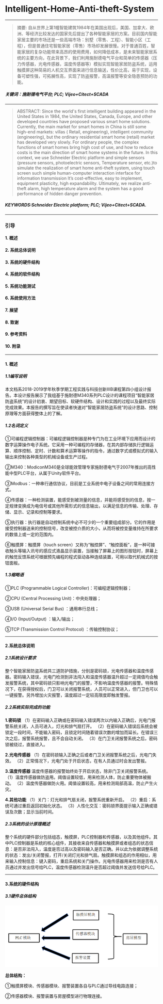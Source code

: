 # Intelligent-Home-Anti-theft-System
---
> 摘要:
> 自从世界上第1幢智能建筑1984年在美国出现后，美国、加拿大、欧洲、等经济比较发达的国家先后提出了各种智能家居的方案。目前国内智能家居主要的市场还是一些高端市场：别墅（零售、工程）、智能小区（工程），但是普通住宅智能家居（零售）市场却发展很慢。对于普通百姓，智能家居的复杂功能带来高昂的使用费用，如何降低成本，是未来智能家居系统的主要方向，在此背景下，我们利用施耐德电气平台和简单的传感器（压力传感器，光电传感器，温度传感器等）模拟实现智能家居防盗系统，运用触摸屏这种简易的人机交互界面来进行信息输送，性价比高，易于实现，设备可塑性强，可拓展性高，实现了防盗报警，高温报警等安全隐患预防的功能。
##### 关键词：施耐德电气平台;  PLC; Vijeo+Citect+SCADA
---
> ABSTRACT:
> Since the world's first intelligent building appeared in the United States in 1984, the United States, Canada, Europe, and other developed countries have proposed various smart home solutions. Currently, the main market for smart homes in China is still some high-end markets: villas ( Retail, engineering), intelligent community (engineering), but the ordinary residential smart home (retail) market has developed very slowly. For ordinary people, the complex functions of smart homes bring high cost of use, and how to reduce costs is the main direction of smart home systems in the future. In this context, we use Schneider Electric platform and simple sensors (pressure sensors, photoelectric sensors, Temperature sensor, etc.)to simulate the realization of smart home anti-theft system, using touch screen such simple human-computer interaction interface for information transmission It’s cost-effective, easy to implement, equipment plasticity, high expandability. Ultimately, we realize anti-theft alarm, high temperature alarm and the system has a good performance of hidden danger prevention.
##### KEYWORDS:Schneider Electric platform; PLC; Vijeo+Citect+SCADA.
---
### 引导
#### 1. 概述
#### 2. 系统总体说明
#### 3. 系统的硬件结构
#### 4. 系统的软件结构
#### 5. 系统功能测试
#### 6. 系统使用方法
#### 7. 展望
#### 8. 致谢
#### 9. 参考资料
#### 10. 附录
---
#### 1. 概述
##### 1.1编写说明
本文档系2018-2019学年秋季学期工程实践与科技创新IIIB课程第四小组设计报告。本设计报告展示了我组基于施耐德M340系列PLC设计的课程项目“智能家居防盗系统”的设计初衷、期望目标、软硬件结构、设计和实践的过程以及最终实际完成效果。本报告的撰写旨在使读者快速对“智能家居防盗系统”的设计思路、控制原理等方面获得整体上的了解。	
##### 1.2名词定义
①可编程逻辑控制器：可编程逻辑控制器是种专门为在工业环境下应用而设计的数字运算操作电子系统。它采用一种可编程的存储器，在其内部存储执行逻辑运算、顺序控制、定时、计数和算术运算等操作的指令，通过数字式或模拟式的输入输出来控制各种类型的机械设备或生产过程。

②M340：ModiconM340是全球能效管理专家施耐德电气于2007年推出的高性能中型PLC平台，从属于Unity软件平台。

③Modbus：一种串行通信协议，目前是工业系统中电子设备之间的常用连接方式。

④传感器：一种检测装置，能感受到被测量的信息，并能将感受到的信息，按一定规律变换成为电信号或其他所需形式的信息输出，以满足信息的传输、处理、存储、显示、记录和控制等要求。

⑤执行器：执行器是自动控制系统中必不可少的一个重要组成部分。它的作用是接受控制器送来的控制信号，改变被控介质的大小，从而将被控变量维持在所要求的数值上或一定的范围内。

⑥触摸屏：触摸屏（touch screen）又称为“触控屏”、“触控面板”，是一种可接收触头等输入讯号的感应式液晶显示装置，当接触了屏幕上的图形按钮时，屏幕上的触觉反馈系统可根据预先编程的程式驱动各种连结装置，可用以取代机械式的按钮面板。
##### 1.3缩略语
①PLC (Programmable Logical Controller)：可编程逻辑控制器；

②CPU (Central Processing Unit)：中央处理器；

③USB (Universal Serial Bus) ：通用串行总线；

④I/O (Input/Output) ：输入/输出；

⑤TCP (Transmission Control Protocol) ：传输控制协议；

---
#### 2.系统总体说明
##### 2.1系统设计要求
整个智能家居防盗系统共三道防护措施，分别是密码锁，光电传感器和温度传感器。密码输入错误，光电门检测到非法闯入和温度传感器温升超过一定阈值均会触发报警系统，其中密码锁只影响光电门的报警，不影响温度传感器的报警。特殊情况下，在获得授权后，门卫可以关闭报警系统，人员可以正常进入，但门卫也可以一键报警。另外增加火灾报警，温度超过一定较高限度即触发警报。
##### 2.2系统实际完成的功能
**1.密码锁**
（1）在密码输入正确或在密码输入错误两次以内输入正确后，光电门报警系统关闭，人员可进入，灯光和排气扇打开。
（2）在密码输入错误后系统会被锁定一段时间，不能输入密码，且锁定时间随着错误次数的增加而延长。在错误三次之后，报警系统报警，且不会自动关闭。
（3）在门卫关闭报警系统之后，密码锁被绕过，直接进入。

**2.光电传感器**
（1）在密码锁输入正确之后或者门卫关闭报警系统之后，光电门失效。
（2）正常情况下，光电门处于开启状态，在有人员通过时会发出警报。

**3.温度传感器**
温度传感器的报警始终处于开启状态，除非门卫关闭报警系统。
（1）温度传感器做防盗用。阈值设置较低，用来检测人体，防止重要物体被搬动。
（2）温度传感器做防火用。阈值设置较高，用来检测局部高温，防止产生火灾。

**4.其他功能**
（1）关门：灯光和排气扇关闭，报警系统重新开启。
（2）重启：系统可通过重启返回初始化状态。
（3）人性化交互：密码锁界面提示输入正确或错误及次数；显示当前时间。

##### 2.3系统的设计原理概述
整个系统的硬件部分包括组态，触摸屏，PLC控制器和传感器，以及其他组件。其中PLC控制器是系统的核心组件，其接收来自传感器和触摸屏或者组态的状态信息：是否非法闯入，温度是否过高以及密码输入是否正确。并以此为依据调整系统的状态：发出/关闭警报，打开/关闭灯光和排气扇。触摸屏和组态的作用相似，用来输入控制信息：键入密码，重启系统和关门操作。光电传感器用来检测是否有人员通过并发出信号给PLC，温度传感器检测温升是否超过阈值并发送信号给PLC。

---
#### 3.系统的硬件结构
##### 3.1硬件总体结构
![Graph1](Reference/1.png "硬件总体结构")

**总体结构：**

①触摸屏模块、传感器模块、报警装置各自与PLC通过导线电路连接；

②传感器模块、报警装置与房屋模型进行物理连接。
